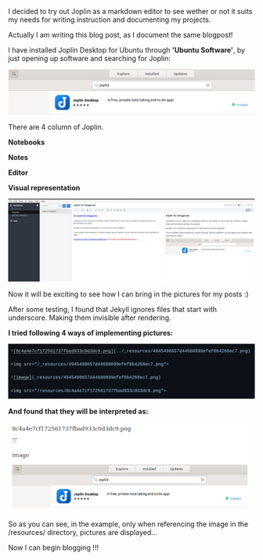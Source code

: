 
I decided to try out Joplin as a markdown editor to see wether or not it suits my needs for writing instruction and documenting my projects.

Actually I am writing this blog post, as I document the same blogpost!

I have installed Joplin Desktop for Ubuntu through **'Ubuntu Software'**, by just opening up software and searching for Joplin:

<img src="/resources/8c4a4e7cf172561737fbad933c0d3dc9.png">

There are 4 column of Joplin.

**Notebooks** 	

**Notes** 	

**Editor**		

**Visual representation**

<img src="/resources/318fd4b88fef432d84a6b5304d7d5a25.png">

Now it will be exciting to see how I can bring in the pictures for my posts :)

After some testing, I found that Jekyll ignores files that start with underscore.
Making them invisible after rendering.

**I tried following 4 ways of implementing pictures:**

<img src="/resources/8737e6c6849047739f503cc3bcb9c9d6.png">


**And found that they will be interpreted as:**



<img src="/resources/87c0a9f6956d4d07a16f281ab79adc26.png">

So as you can see, in the example, only when referencing the image in the /resources/ directory, pictures are displayed...




Now I can begin blogging !!!
















